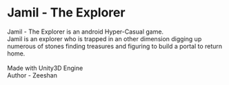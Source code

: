 # Jamil - The Explorer
Jamil - The Explorer is an android Hyper-Casual game.<br>
Jamil is an explorer who is trapped in an other dimension digging up numerous of stones finding treasures and figuring to build a portal to return home.
<br>
<br>
Made with Unity3D Engine
<br>
Author - Zeeshan

